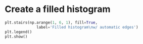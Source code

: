 # Create a filled histogram

```python
plt.stairs(np.arange(1, 6, 1), fill=True,
              label='Filled histogram\nw/ automatic edges')
plt.legend()
plt.show()
```
